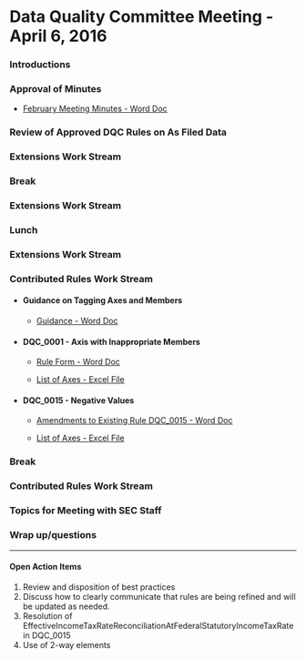 # Data Quality Committee Meeting - April 6, 2016

### Introductions

### Approval of Minutes 

* [February Meeting Minutes - Word Doc](/meetings/apr_2016/MtgNotes02172016.docx?raw=true)

### Review of Approved DQC Rules on As Filed Data

### Extensions Work Stream 

### Break

### Extensions Work Stream 

### Lunch

### Extensions Work Stream 

### Contributed Rules Work Stream

* #### Guidance on Tagging Axes and Members 

  + [Guidance - Word Doc](/meetings/apr_2016/TaggingAxesMemberGuidance.docx?raw=true)

* #### DQC_0001 - Axis with Inappropriate Members 

  + [Rule Form - Word Doc](/meetings/apr_2016/DQC_0001.docx?raw=true) 

  + [List of Axes - Excel File](/meetings/apr_2016/DQC_0001_ListOfAxes.xlsx?raw=true)

* #### DQC_0015 - Negative Values

  + [Amendments to Existing Rule DQC_0015 - Word Doc](/meetings/apr_2016/DQC_0015Amendments.docx?raw=true) 

  + [List of Axes - Excel File](/meetings/apr_2016/DQC_0015_ListOfElements.xlsx?raw=true)

### Break 

### Contributed Rules Work Stream 

### Topics for Meeting with SEC Staff

### Wrap up/questions 

______________________
#### Open Action Items

1. Review and disposition of best practices
2. Discuss how to clearly communicate that rules are being refined and will be updated as needed.
3. Resolution of EffectiveIncomeTaxRateReconciliationAtFederalStatutoryIncomeTaxRate in DQC_0015
4. Use of 2-way elements



